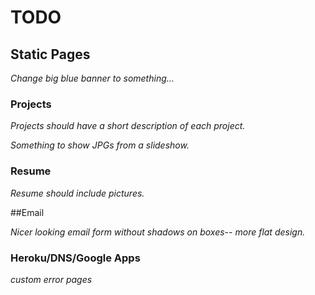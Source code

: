# TODO


## Static Pages

*Change big blue banner to something...*


### Projects

*Projects should have a short description of each project.*

*Something to show JPGs from a slideshow.*

### Resume

*Resume should include pictures.*




##Email

*Nicer looking email form without shadows on boxes-- more flat design.*


### Heroku/DNS/Google Apps

*custom error pages*